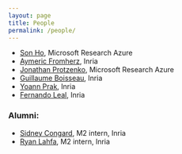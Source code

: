 ```yaml
---
layout: page
title: People
permalink: /people/
---
```


* [Son Ho](sonho.fr), Microsoft Research Azure
* [Aymeric Fromherz](aymericfromherz.github.io), Inria
* [Jonathan Protzenko](jonathan.protzenko.fr), Microsoft Research Azure
* [Guillaume Boisseau](https://github.com/Nadrieril), Inria
* [Yoann Prak](https://github.com/EschericHya), Inria
* [Fernando Leal](https://f.leal.sh/), Inria

### Alumni:
* [Sidney Congard](https://dwarfobserver.github.io/), M2 intern, Inria
* [Ryan Lahfa](ryan.lahfa.xyz), M2 intern, Inria
